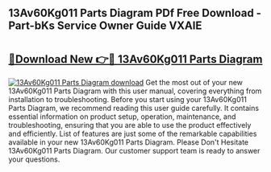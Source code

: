## 13Av60Kg011 Parts Diagram PDf Free Download - Part-bKs Service Owner Guide VXAlE

# <h2><a href="http://dfqetu.blite.top/?on=13Av60Kg011+Parts+Diagram">🔗Download New 👉🔴 13Av60Kg011 Parts Diagram</a></h2>

[![13Av60Kg011 Parts Diagram download](https://i.imgur.com/lujVjoI.png)](http://dfqetu.blite.top/?on=13Av60Kg011+Parts+Diagram)
Get the most out of your new 13Av60Kg011 Parts Diagram with this user manual, covering everything from installation to troubleshooting. Before you start using your 13Av60Kg011 Parts Diagram, we recommend reading this user guide carefully. It contains essential information on product setup, operation, maintenance, and troubleshooting, ensuring that you are able to use the product effectively and efficiently. List of features are just some of the remarkable capabilities available in your new 13Av60Kg011 Parts Diagram. Please Don't Hesitate 13Av60Kg011 Parts Diagram. Our customer support team is ready to answer your questions.
